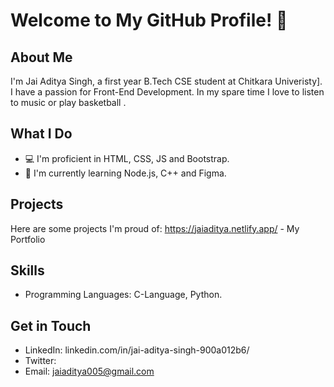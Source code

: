 # Welcome to My GitHub Profile! 👋

## About Me
I'm Jai Aditya Singh, a first year B.Tech CSE student at Chitkara Univeristy]. I have a passion for Front-End Development. In my spare time I love to listen to music or play basketball .

## What I Do
- 💻 I'm proficient in HTML, CSS, JS and Bootstrap.
- 🌱 I'm currently learning Node.js, C++ and Figma.


## Projects
Here are some projects I'm proud of:
https://jaiaditya.netlify.app/ - My Portfolio


## Skills
- Programming Languages: C-Language, Python.


## Get in Touch
- LinkedIn: linkedin.com/in/jai-aditya-singh-900a012b6/
- Twitter: 
- Email: jaiaditya005@gmail.com

